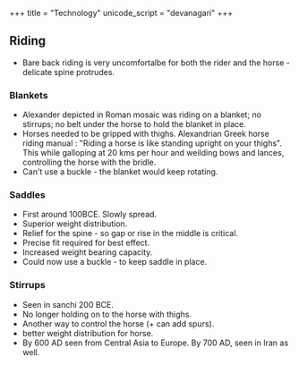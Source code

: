 +++
title = "Technology"
unicode_script = "devanagari"
+++

## Riding
- Bare back riding is very uncomfortalbe for both the rider and the horse - delicate spine protrudes.

### Blankets
- Alexander depicted in Roman mosaic was riding on a blanket; no stirrups; no belt under the horse to hold the blanket in place.
- Horses needed to be gripped with thighs.  Alexandrian Greek horse riding manual : "Riding a horse is like standing upright on your thighs". This while galloping at 20 kms per hour and weilding bows and lances, controlling the horse with the bridle.
- Can't use a buckle - the blanket would keep rotating.

### Saddles
- First around 100BCE. Slowly spread.
- Superior weight distribution.
- Relief for the spine - so gap or rise in the middle is critical.
- Precise fit required for best effect.
- Increased weight bearing capacity.
- Could now use a buckle - to keep saddle in place.

### Stirrups
- Seen in sanchi 200 BCE.
- No longer holding on to the horse with thighs.
- Another way to control the horse (+ can add spurs).
- better weight distribution for horse.
- By 600 AD seen from Central Asia to Europe. By 700 AD, seen in Iran as well. 